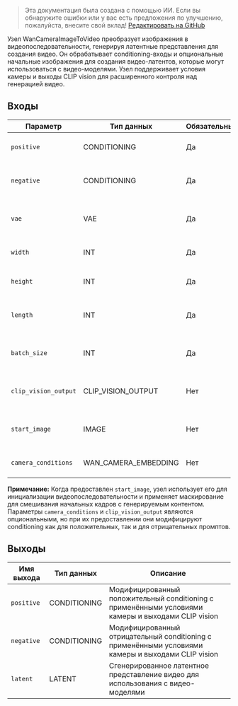 > Эта документация была создана с помощью ИИ. Если вы обнаружите ошибки или у вас есть предложения по улучшению, пожалуйста, внесите свой вклад! [Редактировать на GitHub](https://github.com/Comfy-Org/embedded-docs/blob/main/comfyui_embedded_docs/docs/WanCameraImageToVideo/ru.md)

Узел WanCameraImageToVideo преобразует изображения в видеопоследовательности, генерируя латентные представления для создания видео. Он обрабатывает conditioning-входы и опциональные начальные изображения для создания видео-латентов, которые могут использоваться с видео-моделями. Узел поддерживает условия камеры и выходы CLIP vision для расширенного контроля над генерацией видео.

## Входы

| Параметр | Тип данных | Обязательный | Диапазон | Описание |
|-----------|-----------|----------|-------|-------------|
| `positive` | CONDITIONING | Да | - | Положительные conditioning-промпты для генерации видео |
| `negative` | CONDITIONING | Да | - | Отрицательные conditioning-промпты, которых следует избегать при генерации видео |
| `vae` | VAE | Да | - | VAE-модель для кодирования изображений в латентное пространство |
| `width` | INT | Да | 16 до MAX_RESOLUTION | Ширина выходного видео в пикселях (по умолчанию: 832, шаг: 16) |
| `height` | INT | Да | 16 до MAX_RESOLUTION | Высота выходного видео в пикселях (по умолчанию: 480, шаг: 16) |
| `length` | INT | Да | 1 до MAX_RESOLUTION | Количество кадров в видеопоследовательности (по умолчанию: 81, шаг: 4) |
| `batch_size` | INT | Да | 1 до 4096 | Количество видео для одновременной генерации (по умолчанию: 1) |
| `clip_vision_output` | CLIP_VISION_OUTPUT | Нет | - | Опциональный выход CLIP vision для дополнительного conditioning |
| `start_image` | IMAGE | Нет | - | Опциональное начальное изображение для инициализации видеопоследовательности |
| `camera_conditions` | WAN_CAMERA_EMBEDDING | Нет | - | Опциональные условия embedding камеры для генерации видео |

**Примечание:** Когда предоставлен `start_image`, узел использует его для инициализации видеопоследовательности и применяет маскирование для смешивания начальных кадров с генерируемым контентом. Параметры `camera_conditions` и `clip_vision_output` являются опциональными, но при их предоставлении они модифицируют conditioning как для положительных, так и для отрицательных промптов.

## Выходы

| Имя выхода | Тип данных | Описание |
|-------------|-----------|-------------|
| `positive` | CONDITIONING | Модифицированный положительный conditioning с применёнными условиями камеры и выходами CLIP vision |
| `negative` | CONDITIONING | Модифицированный отрицательный conditioning с применёнными условиями камеры и выходами CLIP vision |
| `latent` | LATENT | Сгенерированное латентное представление видео для использования с видео-моделями |
